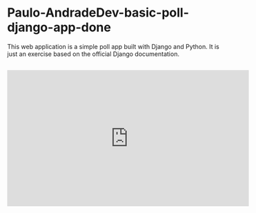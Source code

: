 # Paulo-AndradeDev-basic-poll-django-app-done
This web application is a simple poll app built with Django and Python. It is just an exercise based on the official Django documentation. 
##
<iframe width="560" height="315" src="https://www.youtube.com/embed/CUS9ZzPI0GQ" title="YouTube video player" frameborder="0" allow="accelerometer; autoplay; clipboard-write; encrypted-media; gyroscope; picture-in-picture" allowfullscreen></iframe>
